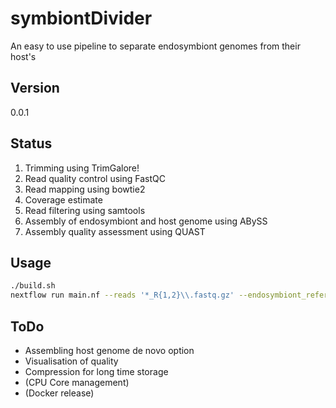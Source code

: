 # symbiontDivider
An easy to use pipeline to separate endosymbiont genomes from their host's

## Version

0.0.1

## Status

1. Trimming using TrimGalore!
2. Read quality control using FastQC
3. Read mapping using bowtie2
4. Coverage estimate
5. Read filtering using samtools
6. Assembly of endosymbiont and host genome using ABySS
7. Assembly quality assessment using QUAST

## Usage

```bash
./build.sh
nextflow run main.nf --reads '*_R{1,2}\\.fastq.gz' --endosymbiont_reference '*_endosymRef\\.fna' --host_reference '*_hostRef\\.fna' -with-docker
```

## ToDo

- Assembling host genome de novo option
- Visualisation of quality
- Compression for long time storage
- (CPU Core management)
- (Docker release)
